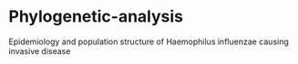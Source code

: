 # Phylogenetic-analysis
Epidemiology and population structure of Haemophilus influenzae causing invasive disease
